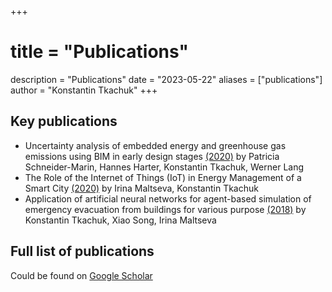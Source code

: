 +++
# title = "Publications"
description = "Publications"
date = "2023-05-22"
aliases = ["publications"]
author = "Konstantin Tkachuk"
+++

## Key publications

- Uncertainty analysis of embedded energy and greenhouse gas emissions using BIM in early design stages [(2020)](https://www.mdpi.com/2071-1050/12/7/2633) by Patricia Schneider-Marin, Hannes Harter, Konstantin Tkachuk, Werner Lang
- The Role of the Internet of Things (IoT) in Energy Management of a Smart City [(2020)](https://iopscience.iop.org/article/10.1088/1757-899X/972/1/012018/meta) by Irina Maltseva, Konstantin Tkachuk
- Application of artificial neural networks for agent-based simulation of emergency evacuation from buildings for various purpose [(2018)](https://iopscience.iop.org/article/10.1088/1757-899X/365/4/042064/meta) by Konstantin Tkachuk, Xiao Song, Irina Maltseva

## Full list of publications

Could be found on [Google Scholar](https://scholar.google.com/citations?hl=en&user=dQw8Wr4AAAAJ&view_op=list_works)
